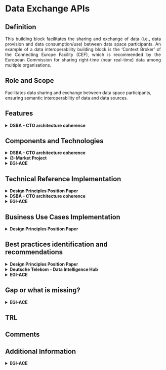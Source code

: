 # Data Exchange APIs

## Definition
<div align="justify"> This building block facilitates the sharing and exchange of data (i.e., data provision and data 
  consumption/use) between data space participants. An example of a data interoperability building block is the ‘Context Broker’ 
  of the Connecting Europe Facility (CEF),  which is recommended by the European Commission for sharing right-time (near real-time) data 
  among multiple organisations.</div> 

## Role and Scope
<div allign="justify">Facilitates data sharing and exchange between data space participants, ensuring semantic interoperability of 
  data and data sources.</div>

## Features 
<details>
  <summary><strong>DSBA - CTO architecture coherence</strong></summary>
  
- Common API for exchange of digital twin data among participants, supporting: 
  - updates
  - queries (including geo-queries)
  - notifications
  - federation
- Extend protocols with metadata
- Handshake
- REST
- HTTP Multipart
- IDSCP (V2)
  
</details>

## Components and Technologies
<details>
  <summary><strong>DSBA - CTO architecture coherence</strong></summary>
  
- [ETSI NGSI-LD API spec](https://www.etsi.org/deliver/etsi_gs/CIM/001_099/009/01.04.02_60/gs_CIM009v010402p.pdf)
- DCAT-AP
- [Context Broker](https://github.com/FIWARE/catalogue#core-context-broker-components)
- IDS-Handshake
- [OpenAPI](http://market40.eu/wp-content/uploads/MARKET4.0-OC1-winners-2nd-Webinar-OpenAPI-Data-Open.pdf)
- EDC
- Ocean Protocol
  
</details>

<details>
  <summary><strong>i3-Market Project</strong></summary>
  
- DCAT-AP
  
</details>

<details>
  <summary><strong>EGI-ACE</strong></summary>
  
  - EGI DataHub, based on Onedata technology.
</details>

## Technical Reference Implementation

<details>
  <summary><strong>Design Principles Position Paper</strong></summary>
  
<div align="justify">A smart city needs to calculate its environmental performance on the basis of a collection and aggregation of 
  information about all the sustainability projects in its urban environment. This information is shared by different stakeholders, 
  who use different formats and semantics to report CO2 emissions and other indicators. The building block enables syntactic and 
  semantic harmonization of the different data sources, as well as effective exchange of data using a common data exchange API to 
  enable the calculation of the KPIs (key performance indicators) needed.</div>
</details>

<details>
  <summary><strong>DSBA - CTO architecture coherence</strong></summary>
  
[OpenApi data app](http://market40.eu/wp-content/uploads/MARKET4.0-OC1-winners-2nd-Webinar-OpenAPI-Data-Open.pdf)
</details>

<details>
  <summary><strong>EGI-ACE</strong></summary>
  
  - Creation of Virtual Spaces abstracting physical file location. 
  - Exchange of data between distributed data providers and file publication and sharing.
  - Use of REST API or CDMI API.
</details>

## Business Use Cases Implementation

<details>
  <summary><strong>Design Principles Position Paper</strong></summary>
  
- Domain Data Standard: In manufacturing data spaces, a combination of different standards is used to describe the syntax and semantics of data transactions (e.g. ISO 10303, Asset Administration Shell, eCl@ss).
  
</details>

## Best practices identification and recommendations

<details>
  <summary><strong>Design Principles Position Paper</strong></summary>
  
<div align="justify">To ensure interoperability between all data space participants, the technical measures need to be continuously maintained. This includes general agreements and domain specific models. The continuity model provides measures for change, release, and version management.</div></br>
  
- Domain Data Standard: It provides the syntax and semantics for data exchange and data sharing on different levels, in a specific sector or domain. To achieve specific goals, multiple standards can be used in combination. 

</details>

<details>
  <summary><strong>Deutsche Telekom - Data Intelligence Hub</strong></summary>
  <div align="justify">The <a href="https://dih.telekom.net/en/">Telekom - Data Intelligence Hub</a> is intended to serve as a digital connection between companies and be both a source for commercial data acquisition and open data. The platform offers users tools for analysis, acquisition, exchange and processing of data. Industry experts get the possibility to develop new business models, data-driven products or services. It is relevant for companies of all sizes and industries but also for universities, for example, that develop models for the combination of data and algorithms to attain new insights.</div>
</details>

<details>
  <summary><strong>EGI-ACE</strong></summary>
  <div align="justify">DataHub allows you to bring data close to  computing to exploit it efficiently, and to publish a dataset and make it available to a specific community, or worldwide, across federated sites.</div>
</details>

## Gap or what is missing?
<details>
  <summary><strong>EGI-ACE</strong></summary>
  
  - More standard API for data access and exchange (e.g. S3)
  - Access to relational or NoSQL DB.
</details>


## TRL

## Comments

## Additional Information
<details>
  <summary><strong>EGI-ACE</strong></summary>
  
  - [EGI - Datahub](https://www.egi.eu/service/datahub/)
</details>
